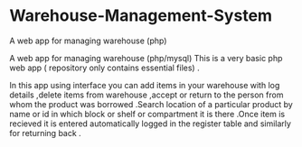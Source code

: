 # Warehouse-Management-System
A web app for managing warehouse (php)

A web app for managing warehouse (php/mysql) This is a very basic php web app ( repository only contains essential files) .

In this app using interface you can add items in your warehouse with log details ,delete items from warehouse ,accept or return to the person from whom the product was borrowed .Search location of a particular product by name or id in which block or shelf or compartment it is there .Once item is recieved it is entered automatically logged in the register table and similarly for returning back .
